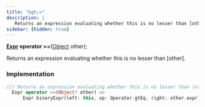 ```yaml
---
title: "&gt;="
description: |
   Returns an expression evaluating whether this is no lesser than [other].
sidebar: {hidden: true}
---
```

<span class="dart-code"><strong>[Expr] operator >=</strong>(<span class="nobr">[Object] other</span>);</span>

 Returns an expression evaluating whether this is no lesser than [other].
### Implementation
```dart
/// Returns an expression evaluating whether this is no lesser than [other].
  Expr operator >=(Object? other) =>
      Expr.binaryExpr(left: this, op: Operator.gtEq, right: other.expr);
```

[Expr]: /reference/classes/expr/
[Object]: https://api.flutter.dev/flutter/dart-core/Object-class.html